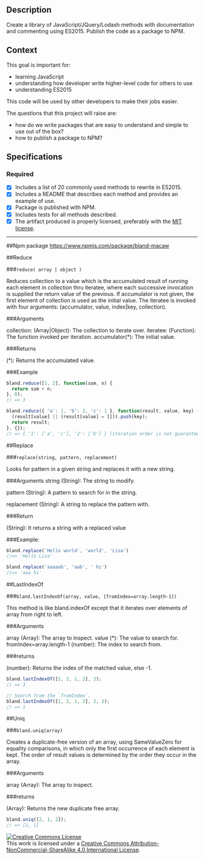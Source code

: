 ## Description

Create a library of JavaScript/JQuery/Lodash methods with documentation and commenting using ES2015. Publish the code as a package to NPM.

## Context

This goal is important for:
- learning JavaScript
- understanding how developer write higher-level code for others to use
- understanding ES2015

This code will be used by other developers to make their jobs easier.

The questions that this project will raise are:
- how do we write packages that are easy to understand and simple to use out of the box?
- how to publish a package to NPM?

## Specifications

### Required

- [x] Includes a list of 20 commonly used methods to rewrite in ES2015.
- [x] Includes a README that describes each method and provides an example of use.
- [x] Package is published with NPM.
- [x] Includes tests for all methods described.
- [x] The artifact produced is properly licensed, preferably with the [MIT license][mit-license].

---

##Npm package
https://www.npmjs.com/package/bland-macaw

##Reduce

###`reduce( array | object )`

Reduces collection to a value which is the accumulated result of running each element in collection thru iteratee, where each successive invocation is supplied the return value of the previous. If accumulator is not given, the first element of collection is used as the initial value. The iteratee is invoked with four arguments:
(accumulator, value, index|key, collection).

###Arguments

collection: (Array|Object): The collection to iterate over.
iteratee: (Function): The function invoked per iteration.
accumulator(\*): The initial value.

###Returns

(\*): Returns the accumulated value.

###Example

```javascript
bland.reduce([1, 2], function(sum, n) {
  return sum + n;
}, 0);
// => 3

bland.reduce({ 'a': 1, 'b': 2, 'c': 1 }, function(result, value, key) {
  (result[value] || (result[value] = [])).push(key);
  return result;
}, {});
// => { '1': ['a', 'c'], '2': ['b'] } (iteration order is not guaranteed)

```

##Replace


###`replace(string, pattern, replacement)`

Looks for pattern in a given string and replaces it with a new string.

###Arguments
string (String): The string to modify.

pattern (String): A pattern to search for in the string.

replacement (String): A string to replace the pattern with.

###Return

(String): It returns a string with a replaced value

###Example:

```javascript
bland.replace('Hello world', 'world', 'Lisa')
//=> 'Hello Lisa'

bland.replace('aaaaab', 'aab', ' hi')
//=> 'aaa hi'
```

##LastIndexOf

###`bland.lastIndexOf(array, value, [fromIndex=array.length-1])`

This method is like bland.indexOf except that it iterates over elements of array from right to left.

###Arguments

array (Array): The array to inspect.
value (\*): The value to search for.
fromIndex=array.length-1 (number): The index to search from.

###returns

(number): Returns the index of the matched value, else -1.

```javascript
bland.lastIndexOf([1, 2, 1, 2], 2);
// => 3

// Search from the `fromIndex`.
bland.lastIndexOf([1, 2, 1, 2], 2, 2);
// => 1
```

##Uniq

###`bland.uniq(array)`

Creates a duplicate-free version of an array, using SameValueZero for equality comparisons, in which only the first occurrence of each element is kept. The order of result values is determined by the order they occur in the array.

###Arguments

array (Array): The array to inspect.

###returns

(Array): Returns the new duplicate free array.

```javascript
bland.uniq([2, 1, 2]);
// => [2, 1]
```

<!-- LICENSE -->

<a rel="license" href="http://creativecommons.org/licenses/by-nc-sa/4.0/"><img alt="Creative Commons License" style="border-width:0" src="https://i.creativecommons.org/l/by-nc-sa/4.0/80x15.png" /></a>
<br />This work is licensed under a <a rel="license" href="http://creativecommons.org/licenses/by-nc-sa/4.0/">Creative Commons Attribution-NonCommercial-ShareAlike 4.0 International License</a>.

[mit-license]: https://opensource.org/licenses/MIT

